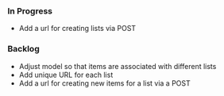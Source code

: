 ### In Progress
* Add a url for creating lists via POST

### Backlog
* Adjust model so that items are associated with different lists
* Add unique URL for each list
* Add a url for creating new items for a list via a POST
